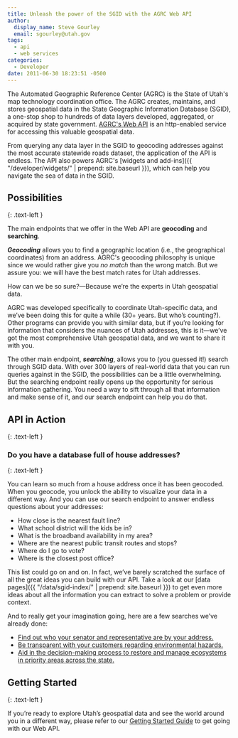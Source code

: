 ```yaml
---
title: Unleash the power of the SGID with the AGRC Web API
author:
  display_name: Steve Gourley
  email: sgourley@utah.gov
tags:
  - api
  - web services
categories:
  - Developer
date: 2011-06-30 18:23:51 -0500
---
```

<i class="fas fa-2x fa-fw fa-magic"></i> The Automated Geographic Reference Center (AGRC) is the State of Utah's map technology coordination office. The AGRC creates, maintains, and stores geospatial data in the State Geographic Information Database (SGID), a one-stop shop to hundreds of data layers developed, aggregated, or acquired by state government. [AGRC's Web API](https://api.mapserv.utah.gov) is an http-enabled service for accessing this valuable geospatial data. 

From querying any data layer in the SGID to geocoding addresses against the most accurate statewide roads dataset, the application of the API is endless. The API also powers AGRC's [widgets and add-ins]({{ "/developer/widgets/" | prepend: site.baseurl }}), which can help you navigate the sea of data in the SGID.

## Possibilities
{: .text-left }

The main endpoints that we offer in the Web API are **geocoding** and **searching**.

_**Geocoding**_ allows you to find a geographic location (i.e., the geographical coordinates) from an address. AGRC's geocoding philosophy is unique since we would rather give you _no match_ than the wrong match. But we assure you: we will have the best match rates for Utah addresses.

How can we be so sure?—Because we’re the experts in Utah geospatial data. 

AGRC was developed specifically to coordinate Utah-specific data, and we’ve been doing this for quite a while (30+ years. But who’s counting?). Other programs can provide you with similar data, but if you’re looking for information that considers the nuances of Utah addresses, this is it—we’ve got the most comprehensive Utah geospatial data, and we want to share it with you. 

The other main endpoint, _**searching**_, allows you to (you guessed it!) search through SGID data. With over 300 layers of real-world data that you can run queries against in the SGID, the possibilities can be a little overwhelming. But the searching endpoint really opens up the opportunity for serious information gathering. You need a way to sift through all that information and make sense of it, and our search endpoint can help you do that.

## API in Action
{: .text-left }

### Do you have a database full of house addresses?
{: .text-left }

You can learn so much from a house address once it has been geocoded. When you geocode, you unlock the ability to visualize your data in a different way. And you can use our search endpoint to answer endless questions about your addresses: 
  - How close is the nearest fault line?
  - What school district will the kids be in?
  - What is the broadband availability in my area?
  - Where are the nearest public transit routes and stops?
  - Where do I go to vote?
  - Where is the closest post office?

This list could go on and on. In fact, we’ve barely scratched the surface of all the great ideas you can build with our API. Take a look at our [data pages]({{ "/data/sgid-index/" | prepend: site.baseurl }}) to get even more ideas about all the information you can extract to solve a problem or provide context. 

And to really get your imagination going, here are a few searches we’ve already done:
  - [Find out who your senator and representative are by your address.](http://le.utah.gov/GIS/findDistrict.jsp)
  - [Be transparent with your customers regarding environmental hazards.](http://enviro.deq.utah.gov/)
  - [Aid in the decision-making process to restore and manage ecosystems in priority areas across the state.](http://wri.utah.gov/)

## Getting Started
{: .text-left }

If you’re ready to explore Utah’s geospatial data and see the world around you in a different way, please refer to our [Getting Started Guide](https://developer.mapserv.utah.gov/StartupGuide) to get going with our Web API.
